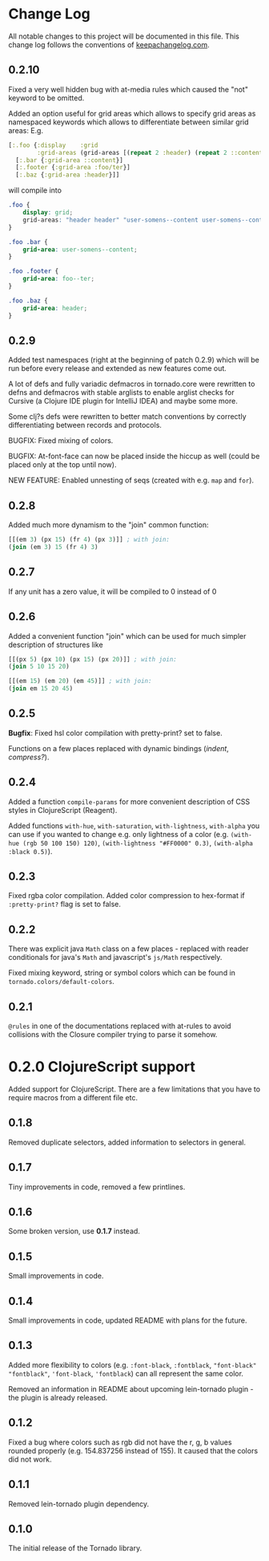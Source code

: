 # Change Log
All notable changes to this project will be documented in this file. This change log follows the conventions of [keepachangelog.com](http://keepachangelog.com/).

## 0.2.10
Fixed a very well hidden bug with at-media rules which caused the "not" keyword to be omitted.

Added an option useful for grid areas which allows to specify grid areas as namespaced keywords which allows to differentiate between similar grid areas: E.g.
```clojure
[:.foo {:display    :grid
        :grid-areas (grid-areas [(repeat 2 :header) (repeat 2 ::content) (repeat 2 :foo/ter)])}
  [:.bar {:grid-area ::content}]
  [:.footer {:grid-area :foo/ter}]
  [:.baz {:grid-area :header}]]
```
will compile into
```css
.foo {
    display: grid;
    grid-areas: "header header" "user-somens--content user-somens--content" "foo--ter foo--ter";
}

.foo .bar {
    grid-area: user-somens--content;
}

.foo .footer {
    grid-area: foo--ter;
}

.foo .baz {
    grid-area: header;
}
```

## 0.2.9
Added test namespaces (right at the beginning of patch 0.2.9) which will be run before every release and extended as new features come out.

A lot of defs and fully variadic defmacros in tornado.core were rewritten to defns and defmacros with stable arglists to enable arglist checks for Cursive
(a Clojure IDE plugin for IntelliJ IDEA) and maybe some more.

Some clj?s defs were rewritten to better match conventions by correctly differentiating between records and protocols.

BUGFIX: Fixed mixing of colors.

BUGFIX: At-font-face can now be placed inside the hiccup as well (could be placed only at the top until now).

NEW FEATURE: Enabled unnesting of seqs (created with e.g. `map` and `for`).

## 0.2.8
Added much more dynamism to the "join" common function:
```clojure
[[(em 3) (px 15) (fr 4) (px 3)]] ; with join:
(join (em 3) 15 (fr 4) 3)
```

## 0.2.7
If any unit has a zero value, it will be compiled to 0 instead of 0<unit-name>

## 0.2.6
Added a convenient function "join" which can be used for much simpler description of structures like
```clojure
[[(px 5) (px 10) (px 15) (px 20)]] ; with join:
(join 5 10 15 20)

[[(em 15) (em 20) (em 45)]] ; with join:
(join em 15 20 45)
```

## 0.2.5
**Bugfix**: Fixed hsl color compilation with pretty-print? set to false.

Functions on a few places replaced with dynamic bindings (*indent*, *compress?*).

## 0.2.4
Added a function `compile-params` for more convenient description of CSS styles in ClojureScript (Reagent).

Added functions `with-hue`, `with-saturation`, `with-lightness`, `with-alpha` you can use if you wanted to change e.g. only lightness of a color
(e.g. `(with-hue (rgb 50 100 150) 120)`, `(with-lightness "#FF0000" 0.3)`, `(with-alpha :black 0.5)`).

## 0.2.3
Fixed rgba color compilation. Added color compression to hex-format if `:pretty-print?` flag is set to false.

## 0.2.2
There was explicit java `Math` class on a few places - replaced with reader conditionals for java's `Math` and javascript's `js/Math` respectively.

Fixed mixing keyword, string or symbol colors which can be found in `tornado.colors/default-colors`.

## 0.2.1
`@rules` in one of the documentations replaced with at-rules to avoid collisions with the Closure compiler trying to parse it somehow.

# 0.2.0 ClojureScript support
Added support for ClojureScript. There are a few limitations that you have to require macros from a different file etc.

## 0.1.8
Removed duplicate selectors, added information to selectors in general.

## 0.1.7
Tiny improvements in code, removed a few printlines.

## 0.1.6
Some broken version, use **0.1.7** instead.

## 0.1.5
Small improvements in code.

## 0.1.4
Small improvements in code, updated README with plans for the future.

## 0.1.3
Added more flexibility to colors (e.g. `:font-black`, `:fontblack`, `"font-black"` `"fontblack"`, `'font-black`, `'fontblack`) can all represent the same color.

Removed an information in README about upcoming lein-tornado plugin - the plugin is already released.

## 0.1.2
Fixed a bug where colors such as rgb did not have the r, g, b values rounded properly (e.g. 154.837256 instead of 155).
It caused that the colors did not work.

## 0.1.1
Removed lein-tornado plugin dependency.

## 0.1.0
The initial release of the Tornado library.